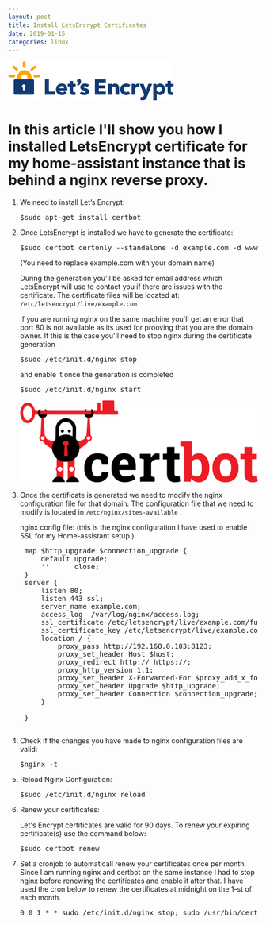 ```yaml
---
layout: post
title: Install LetsEncrypt Certificates
date: 2019-01-15
categories: linux
---
```

![LetsEncrypt](/static/img/letsencrypt.png)

# In this article I'll show you how I installed LetsEncrypt certificate for my home-assistant instance that is behind a nginx reverse proxy.

1. We need to install Let’s Encrypt:
   <pre>$sudo apt-get install certbot</pre>
  
2. Once LetsEncrypt is installed we have to generate the certificate:
    <pre>$sudo certbot certonly --standalone -d example.com -d www.example.com</pre>
    
    (You need to replace example.com with your domain name)

    During the generation you'll be asked for email address which LetsEncrypt will use to contact you if there are issues with the certificate.
    The certificate files will be located at: `/etc/letsencrypt/live/example.com`
    
    If you are running nginx on the same machine you'll get an error that port 80 is not available as its used for prooving that you are the domain owner. If this is the case you'll need to stop nginx during the certificate generation
    <pre>$sudo /etc/init.d/nginx stop</pre>
    and enable it once the generation is completed 
    <pre>$sudo /etc/init.d/nginx start</pre> 
    
    ![CertBot](/static/img/certbot-logo.png)
    
3. Once the certificate is generated we need to modify the nginx configuration file for that domain.
    The configuration file that we need to modify is located in `/etc/nginx/sites-available` .

    nginx config file:
    (this is the nginx configuration I have used to enable SSL for my Home-assistant setup.)

    <pre>
    map $http_upgrade $connection_upgrade {
        default upgrade;
        ''      close;
    }
    server {
    	listen 80;
    	listen 443 ssl;
        server_name example.com;
        access_log  /var/log/nginx/access.log;
    	ssl_certificate /etc/letsencrypt/live/example.com/fullchain.pem;
    	ssl_certificate_key /etc/letsencrypt/live/example.com/privkey.pem;
        location / {
            proxy_pass http://192.168.0.103:8123;
            proxy_set_header Host $host;
            proxy_redirect http:// https://;
            proxy_http_version 1.1;
            proxy_set_header X-Forwarded-For $proxy_add_x_forwarded_for;
            proxy_set_header Upgrade $http_upgrade;
            proxy_set_header Connection $connection_upgrade;
        }
    
    }
    </pre>

4. Check if the changes you have made to nginx configuration files are valid:
    <pre>$nginx -t</pre>

5. Reload Nginx Configuration:
    <pre>$sudo /etc/init.d/nginx reload</pre>

6. Renew your certificates:

    Let's Encrypt certificates are valid for 90 days. To renew your expiring certificate(s) use the command below:
    <pre>$sudo certbot renew</pre>

7. Set a cronjob to automaticall renew your certificates once per month.
Since I am running nginx and certbot on the same instance I had to stop nginx before renewing the certificates and enable it after that. I have used the cron below to renew the certificates at midnight on the 1-st of each month.

    <pre>0 0 1 * * sudo /etc/init.d/nginx stop; sudo /usr/bin/certbot renew; sudo /etc/init.d/nginx start</pre>